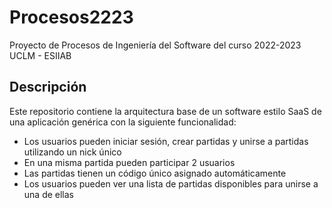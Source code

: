 # Procesos2223
Proyecto de Procesos de Ingeniería del Software del curso 2022-2023
UCLM - ESIIAB

## Descripción
Este repositorio contiene la arquitectura base de un software estilo SaaS de una aplicación genérica con la siguiente funcionalidad:
- Los usuarios pueden iniciar sesión, crear partidas y unirse a partidas utilizando un nick único
- En una misma partida pueden participar 2 usuarios
- Las partidas tienen un código único asignado automáticamente
- Los usuarios pueden ver una lista de partidas disponibles para unirse a una de ellas